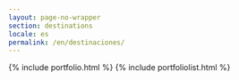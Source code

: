 ```yaml
---
layout: page-no-wrapper
section: destinations
locale: es
permalink: /en/destinaciones/
---
```


{% include portfolio.html %}
{% include portfoliolist.html %}

